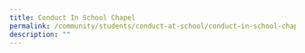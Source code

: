 ```yaml
---
title: Conduct In School Chapel
permalink: /community/students/conduct-at-school/conduct-in-school-chapel/
description: ""
---
```


